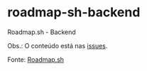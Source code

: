 # roadmap-sh-backend
Roadmap.sh - Backend

Obs.: O conteúdo está nas <a href="https://github.com/martinezrafael/roadmap-sh-backend/issues">issues</a>.

Fonte: <a href="https://roadmap.sh/backend">Roadmap.sh</a>
